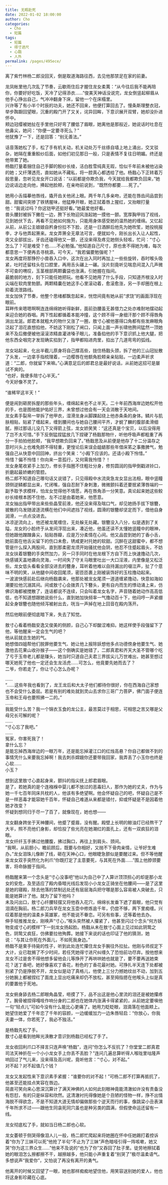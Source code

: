 ```yaml
---
title: 无暇赴死
date: 2022-01-02 18:00:00
author: Cho
categories: 
  - Cho
  - 短篇
tags: 
  - 短篇
  - 得寸进尺
  - 心戬
  - 人外
permalink: /pages/495ece/
---
```


离了紫竹林杨二郎没回天，倒是取道海路往西，去见他那禁足在家的前妻。  
<!-- more -->
龙凤帐里他几次乱了节奏，云歇雨住后才握住龙女柔荑：“从今往后我不能再陪你，你要好好吃饭，天冷了记得添衣……”俊美天神话没说完，龙女倒竖起柳眉从他手心挣出自己，气冲冲翻身下床，留他一个在床榻里。  
兴许等了有小半个时辰的功夫，她还不回来，他便打算回去了。慢条斯理整衣冠，举步踟蹰回望眼，沉重的殿门开了又关，诧异回眸，下意识展开双臂，她却没扑进怀中。  
颊边冠缨被她扯在手里他只好弯了腰低了眉眼，她离他是那般近，她说话时吐息在他鼻尖，她问：“你便一定要寻死么？”  
他犹豫了一下，还是回答：“别无善法。”

话音落她松了手，松了手有机关动，机关动处万千丝绦自墙上地上涌出，交叉驳杂，她隔在重重鲛纱后面，如他们初见那日一般，只是表情不复往日明媚。终还是他带累了她。  
杨戬打量着捆住自己手脚的鲛纱长绫，洁白胜雪纯真无瑕，恰似千年前未被他沾染的她；又纤薄透亮，直如她从不藏私，将一腔真心都透给了他。杨戬心下正转着万般思量，忽听见龙女开口说话：“以前都是你欺负我，今天就给我都欺负回来，”她边说话边走向他，捧起他脸颊，在亲吻前说到，“既然你都要……死了。”

她用小舌描摹他唇线，撬开齿关他闭上眼。两千年几多亲吻，还能在唇齿间品尝到甜。甜蜜间突掺了铁锈腥味，他猛睁开眼，她正拭着唇上猩红，又抬眼打量他：“我说过吗？你这铠甲还挺好看。”她最爱他好看。  
兽头腰封被拆下撇在一边，胯下长物迎风涨起她一摸他一颤。宽厚胸甲挡了视线，见到她伏下去，再看不见她如何施为，只能用身体感受她的温热她的缠绵。又忆起从前，从前公主娘娘自矜身份拉不下脸，还是一日酒醉后他先为她吹笙，她投桃报李，才与他弄起箫来。龙女弄箫全无章法可言，便就如今，刚长出长入让人起性，突又全部拔出，牙齿还磕得他又一颤，还没来得及疼见她侧头轻咳，忙问：“寸心怎么了？可是难受？也……不必勉强。”他知道自己尺寸，原也舍不得她为难，每次都意思一下便再去寻桃源。可今天，“我若偏要勉强呢？”  
龙女再度将那狰狞小兽吞入口中，这次在出入同时再加上一些些旋转，吞时喉头吸紧，吐时还留柱头在口腔里，再用舌头碾上一碾。没片刻竟听见喘息间混入几声微不可查的喟叹，玉茎根部两颗囊袋也涨满，引她握在指间。  
最脆弱的地方，刻下只能任她把玩。他看不见她用了什么手段，只知道齐根没入时尖端在软肉里勃颤。两颗精囊在她这手心里滚动着，愈滚愈涨，另一手却圈在根上抑着流泄路线。  
龙女加快了节奏，他整个思绪都飘忽起来，恍惚间竟有她从前“求饶”的画面浮现在眼前。  
耳畔传来嗯嗯啊啊连连绵绵她听得新鲜，面前劲腰虽无甚借力之处亦难耐地摆动起来迎合她的吞咽。两下性起都循着本能冲撞，这个顾不得一身细汗那个顾不得唇角淌出龙涎。郎君本就粗大的物什又涨了一圈，敖寸心被他塞得口角都有些发麻眼角泛起了泪花直想掐他，不妨这下刚松了闸口，只闻上面一声长啸他胯间猛然一顶她来不及后撤便被他滚滚浓精直灌进嗓子眼儿，准备掐他的手下意识抓上他大腿，把他东西全咽完才发现确实掐到了，指甲都陷进肉里，掐出了几道弯弯的弧线。

龙女站起来，化出半截儿原身将自己撑高些，拢住杨戬头颈，拆了他的三山冠扯散了头发，一边拿手指梳理着，一边樱唇在他额角脸颊亲亲贴贴，一边柔声祈求道：“二郎，你就留下来嘛。”心满意足后的郎君总是最好说话，从前她这招可是屡试不爽的。  
“也好，我便多陪寸心半天。”  
今天好像不灵了。

“谁稀罕这半天！”

便是闹到砸房拆屋的那些年头，缠绵起来也不止半天。二十年前西海岸边她松开他的手，也是图他能护佑好三界，未曾想过他会有一天会消散于天地间。  
龙女素手裂帛一举拆了他甲衣，湿滑龙身从脚踝起绕上他赤条条的身体。鳞片与肌肤相贴，贴紧了缠起来，缠到腰间也与她自己腰间平齐，才蜕了麟的腹部柔滑细腻，擦过那话儿没几下又得箭上弦，龙女娇笑笑：“这还真是个宝贝，以后没得用了岂不太可惜。”手下反倒猛捏猛放几下捏硬了杨戬那物什，听他呼吸声都粗重了再分一手拍拍他脸颊，“我早想欺负回来了。”杨戬思及从前便是他存了十二分温存之意时兴头上也难免顾不得轻重，更惶论后来误会龃龉那些年借床笫之事撒脾气，勉强自己从快意中回回神，挤出个笑来：“小殿下应该的。还请小殿下怜惜。”  
怜惜？偏不怜惜！你向来一意孤行，又何需我怜惜？！  
龙女身尾收紧手上加力，修长手指圈不住粗壮分身，修剪圆润的指甲倒戳进铃口，折磨起最娇嫩的管腔。  
杨二郎不知道自己哪句话又说错了，只见得殿中水流突急龙女显出法相，眼中竖瞳颈侧逆鳞都显出来，忙闭嘴，强自忍耐下身刺激，微微颤抖着还要抿紧薄唇端的一副予取予求模样，怕龙女觉得他不情愿，再在唇角添一分笑意。真论起来她这些鲛纱长绫根本困不住他，左不过是由着她来，他愿意。  
龙女抽出指甲带出来些些晶莹前液，他还没来得及喘口气，却见她扬手拔下银簪，披散的乌发随波逐流横在他们中间遮挡了视线，圆滑的银簪却坚定而下，借他自身润滑，一点点没进去。  
冰凉逆流向上，他还被龙尾缠住，无处躲无处藏。银簪没入八分，似是遇到了关隘，龙女的小脸终于从发间浮现出来，凑近他，他虽还读不太懂她竖瞳中的眼神，但她跟他蹭蹭鼻尖，贴贴唇瓣，应是万分柔情在心间。他又品尝到她的丁香小舌，她前面在他舌尖留下的伤口未愈，锈咸更衬托她的软甜。沉醉在这甜蜜中，都不想管是什么探入两股间，直到那柔密龙须开始骚扰他会阴，他忍不住蹙起眉头，不妨龙女扶着银簪的手突然加力，另一只手同时在他龙根下方自下而上快速撸动几次，快感铺天盖地袭向灵海，一时间失了守关马眼里吐出一大口淫液，内里像是又松泛些。龙女低头看看全部没进去的簪身，耳听着他难以自持漏出的啜泣声，扯了个意味不明的笑，从他腿中间收回尾须，密匝匝裹上刚被装饰好的玉柱撸动起来。  
一波波快感前赴后继向杨戬袭来，他那处被龙女尾须一道道缠紧撸动，快意如海如潮要拉他沉溺其间。间或敖寸心会拨弄几下簪头，更有自内而生的悸动涌上来，仿佛识海都被搅散了，连话都说不连续，只会叫着龙女名字，声音随着她动作高高低低，也不知道想跟她说些什么，直到她加快频率一气撸动百十下，他闷哼一声紧绷起全身银簪也随他倾泻被射出去，咣当一声掉在地上回音在殿内荡开。

然后他眼前便彻底暗下来，失去了知觉。

敖寸心看着杨戬安逸又俊美的侧颜，自己心下却酸涩难抑。她这样使手段强留下了他，等他醒来一定会生气的吧？  
他从前就总生她的气。  
她想借四姐帮他们脱罪他要生气、她让他上报除妖想他多点功德傍身他要生气、她激他去花果山收孙猴子——这个倒确实是她错了，二郎真君和齐天大圣不管哪个吃了亏于玉帝老儿都是赚头，她当时只道自己夫君三界拔尖儿万世难出，她甚至想过哪天她死了他也一定还会生龙活虎……可怎么，他竟要先她而去了？  
二爷，你若走了，你让寸心怎么办呢？

……  
“……这些年我也看到了，龙王龙后和大太子他们都待你很好，你在西海自己家想也不会受什么委屈。若是有别的难处就到灵山去求你三哥广力菩萨，佛门面子便连玉帝和王母也要照拂一二的。”  
……  
我能受什么苦？我一个锦衣玉食的龙公主，最苦莫过于相思，可相思之苦又哪是父母兄长可解的呢？  
……  
“寸心忘了我吧。”  
……  
冤家，你害死我了！  
拿什么忘？  
是能忘掉西海岸边的一眼万年，还是能忘掉灌江口的红烛高悬？你自己都做不到的事情凭什么来要我忘掉啊！我去刺杀嫦娥你还要带我回家，我弄丢了小玉你也终是心软……  
小玉？

想到这里敖寸心直起身来，颤抖的指尖抚上郎君眉眼。  
是了，若她真的是个连襁褓中婴儿都不放过的恶毒妇人，那作为她的丈夫，作为与她一千七百年同床共枕的人，他该有多绝望啊。他会怀疑自己的吧，怀疑自己是不是一样恶毒才能容她千百年，怀疑自己难道从来都是错付，抑或怀疑是不是因着他她才改变？  
怀疑到想同归于尽一了百了，就像现在，她也想——

龙女翻身跨坐于天神腰间，他蹙了蹙眉，没有醒。殿壁上长明的鲸油灯已经熬干了大半，照不亮他们身影，却恰投了些光亮在她潮红的面孔上，还有一双疯狂的泪眼。  
龙女纤纤玉手拂过他腰腹，拂过胸口，再往上到肩头、颈间。  
“我啊，从前胆小，瞻前顾后，既要与你相好，又抛不下骨肉亲情，让爷好生难办。”龙女泪珠儿像断了线，砸在天神心口，他眼睫急颤似是要醒过来。但不等他醒来龙女双手突然化为利爪“你既打定了主意要死，与其死在外面……”围上他脖颈要害，将命脉握于指间。

杨戬醒来第一个念头是“寸心没事吧”他以为自己中了人算计顶顶担心的却是那小龙女的安危，及至适应了殿内昏暗光线后发现小小龙女正骑坐在他腰间——是了这里是她的寝殿，除去他落的禁制远处还有层层海兵把守哪是那么容易被人突破去，只能是她算计了他。就为了留下他吗？  
未及问出口，敖寸心纤腰轻摆又将他吞入花穴，绵绵长发垂下遮了眉眼，他只觉有泪滴在胸前。杨二郎刀兵早在龙女玉壶中修炼逾千年，仍尝不够，两下里痴缠。兴叹着那是他的温柔乡英雄冢，他不能说不眷恋。可另有些事，还等着他去办。  
伸手轻推推龙女，刚唤声“寸心，”喉头突然被人攥紧了，他甚至闪过个念头“何方妖物变成寸心的模样”下一刻龙女扬起脸。杨戬从未在敖寸心面上见过如此阴鸷之色，阴鸷又疯狂，仿佛要拉他殉葬。她接下来说的话也印证了他的猜测，她说：“与其让你死在外面儿，不如死我身边。”  
杨戬不是束手待毙的性子，听到此处连忙攥住龙女手腕往外拉扯。他刚与师叔定下大计，业已耽搁了不少时间，若任凭她得寸进尺纠缠久了恐怕前功尽弃。按他想来龙女不过是舍不得他想多留他会儿等挣开了再哄哄她也就是了，要不要再送她束花？送丁香吧，她好像喜欢丁香花，粉色的丁香花最衬她。可挣扎半天连下处都被别紧了仍是挣脱不开，龙女似是动了真格儿，他使上三分力撼她纹丝不动，加到五分她腕上都被捏红了面庞上显出吃痛来却仍不放松，甚至拇指摁在他喉头上似是真的要置他于死地。

龙女俯身舔去杨二郎眼角晶莹，咂摸了下，品不出这是他心里流的泪还是被她攥疼了。腕骨被捏得嘎吱作响分身的二郎也在她体内涨满卡得紧紧的，从前她定要嗔他一句“轻点儿”可如今没有什么能比心更痛了。她用力眨眨眼，泪滴落在他面颊上。  
她望住她爱了千年恋了千年的容颜，一边缓缓加力一边朱唇轻启：“你放心，你我夫妻一体，你若死了，我必不独活。”

是杨戬先松了手。  
敖寸心是看到他眸光涣散才意识到杨戬已经松了手了。

龙女收回利爪口不择言只连声唤“杨戬”，连问“你怎么不反抗了？你堂堂二郎真君司法天神折在一个小小龙女手上你丢不丢脸？”连问几遍总算听得人喉咙里咕隆声响回过了气儿来，没来得及高兴呢，竟听他言：“寸心，对不起。”  
对不起？对不起值几个钱？

龙女又发起性来下意识素手紧握：“谁要你的对不起！”可杨二郎不打算再抵抗了，他甚至还能挂点笑容在唇边。  
简直可笑向来心思深沉算计了满天神佛的人如何此刻眼神竟能清澈如许没有责备没有怨怼，有的只是纵容和欣然。这清澈衬托得像她是个丑陋的怪物一样，挣不出情海脱不得欲念，不是不知道大道无情却偏做那些个逆天而行的事，像跳梁小丑表演千年所求不过——跟他生同衾死同穴虽也是种另类的圆满，但假使命运还留有一线。

龙女彻底松了手，就如当日杨二郎也心软。

龙女萎顿于侧哭得像泪人儿一般，杨二郎忙爬起来将她圈在怀中任她踢打着控诉着“你为了三妹可以死”他抢了半句“不止为了三妹”声色暗哑引得一阵咳嗽，她又哭“你为这三界众生……”他来不及说的“也为了你”又吞回了肚子里。徒劳地擦拭着她的眼泪怎么擦都擦不干，越擦越多，他只能小声重复着“别哭了”极尽温柔语气。多想说声“我爱你”，又怕说了再没有离开的勇气。

他离开的时候又回望了一眼，她也那样痴痴地望住他，用笑容送别她的爱人，他也将这身影珍藏在心底。
